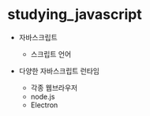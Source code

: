 # studying_javascript

- 자바스크립트
    - 스크립트 언어

- 다양한 자바스크립트 런타임
    - 각종 웹브라우저
    - node.js
    - Electron
    